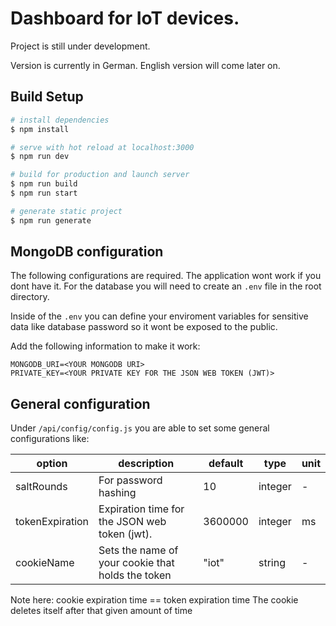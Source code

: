 # Dashboard for IoT devices.

Project is still under development.

Version is currently in German. English version will come later on.

## Build Setup

```bash
# install dependencies
$ npm install

# serve with hot reload at localhost:3000
$ npm run dev

# build for production and launch server
$ npm run build
$ npm run start

# generate static project
$ npm run generate
```

## MongoDB configuration

The following configurations are required. The application wont work if you dont have it.
For the database you will need to create an `.env` file in the root directory.

Inside of the `.env` you can define your enviroment variables for sensitive data like database password so it wont be exposed to the public.

Add the following information to make it work:

    MONGODB_URI=<YOUR MONGODB URI>
    PRIVATE_KEY=<YOUR PRIVATE KEY FOR THE JSON WEB TOKEN (JWT)>

## General configuration

Under `/api/config/config.js` you are able to set some general configurations like:

| option          | description                                       | default | type    | unit |
| --------------- | ------------------------------------------------- | ------- | ------- | ---- |
| saltRounds      | For password hashing                              | 10      | integer | -    |
| tokenExpiration | Expiration time for the JSON web token (jwt).     | 3600000 | integer | ms   |
| cookieName      | Sets the name of your cookie that holds the token | "iot"   | string  | -    |

Note here: cookie expiration time == token expiration time
The cookie deletes itself after that given amount of time
